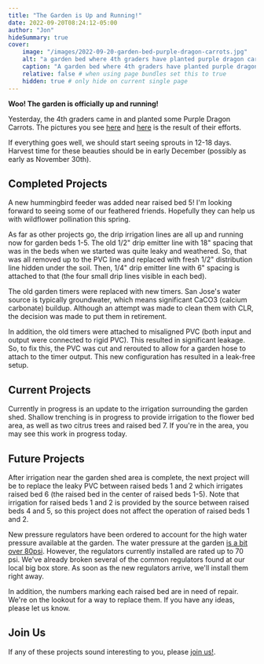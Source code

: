 ```yaml
---
title: "The Garden is Up and Running!"
date: 2022-09-20T08:24:12-05:00
author: "Jon"
hideSummary: true
cover:
    image: "/images/2022-09-20-garden-bed-purple-dragon-carrots.jpg"
    alt: "a garden bed where 4th graders have planted purple dragon carrots" # alt text
    caption: "A garden bed where 4th graders have planted purple dragon carrots"
    relative: false # when using page bundles set this to true
    hidden: true # only hide on current single page
---
```


**Woo! The garden is officially up and running!**

Yesterday, the 4th graders came in and planted some Purple Dragon Carrots. The
pictures you see [here](/images/2022-09-20-garden-bed-purple-dragon-carrots.jpg)
and [here](/images/2022-09-20-garden-bed-purple-dragon-carrots-2.jpg) is the
result of their efforts.

If everything goes well, we should start seeing sprouts in 12-18 days. Harvest
time for these beauties should be in early December (possibly as early as
November 30th).

## Completed Projects

A new hummingbird feeder was added near raised bed 5! I'm looking forward to
seeing some of our feathered friends. Hopefully they can help us with
wildflower pollination this spring.

As far as other projects go, the drip irrigation lines are all up and running
now for garden beds 1-5. The old 1/2" drip emitter line with 18" spacing that 
was in the beds when we started was quite leaky and weathered. So, that was all
removed up to the PVC line and replaced with fresh 1/2" distribution line 
hidden under the soil. Then, 1/4" drip emitter line with 6" spacing is attached
to that (the four small drip lines visible in each bed).

The old garden timers were replaced with new timers. San Jose's water source is
typically groundwater, which means significant CaCO3 (calcium carbonate)
buildup. Although an attempt was made to clean them with CLR, the decision was
made to put them in retirement.

In addition, the old timers were attached to misaligned PVC (both input and
output were connected to rigid PVC). This resulted in significant leakage. So,
to fix this, the PVC was cut and rerouted to allow for a garden hose to attach
to the timer output. This new configuration has resulted in a leak-free setup.

## Current Projects

Currently in progress is an update to the irrigation surrounding the garden
shed. Shallow trenching is in progress to provide irrigation to the flower bed
area, as well as two citrus trees and raised bed 7. If you're in the area, you
may see this work in progress today.

## Future Projects

After irrigation near the garden shed area is complete, the next project will
be to replace the leaky PVC between raised beds 1 and 2 which irrigates raised
bed 6 (the raised bed in the center of raised beds 1-5). Note that irrigation
for raised beds 1 and 2 is provided by the source between raised beds 4 and 5,
so this project does not affect the operation of raised beds 1 and 2.

New pressure regulators have been ordered to account for the high water
pressure available at the garden. The water pressure at the garden
[is a bit over 80psi](/images/2022-09-21-pressure-gauge.jpg). However, the regulators
currently installed are rated up to 70 psi. We've already broken several of the
common regulators found at our local big box store. As soon as the new
regulators arrive, we'll install them right away.

In addition, the numbers marking each raised bed are in need of repair. We're
on the lookout for a way to replace them. If you have any ideas, please let us
know.

## Join Us

If any of these projects sound interesting to you, please [join us!](/join-us).
